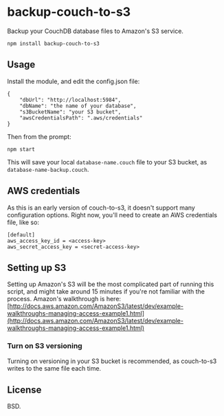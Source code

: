 backup-couch-to-s3
===========
Backup your CouchDB database files to Amazon's S3 service.

    npm install backup-couch-to-s3

Usage
-----------
Install the module, and edit the config.json file:

    {
	    "dbUrl": "http://localhost:5984",
	    "dbName": "the name of your database",
	    "s3BucketName": "your S3 bucket",
	    "awsCredentialsPath": ".aws/credentials"
    }

Then from the prompt:

    npm start

This will save your local `database-name.couch` file to your S3 bucket, as `database-name-backup.couch`. 

AWS credentials
-------
As this is an early version of couch-to-s3, it doesn't support many configuration options. Right now, you'll need to create an AWS credentials file, like so:

    [default]
    aws_access_key_id = <access-key>
    aws_secret_access_key = <secret-access-key>

Setting up S3
--------
Setting up Amazon's S3 will be the most complicated part of running this script, and might take around 15 minutes if you're not familiar with the process. Amazon's walkthrough is here: [http://docs.aws.amazon.com/AmazonS3/latest/dev/example-walkthroughs-managing-access-example1.html](http://docs.aws.amazon.com/AmazonS3/latest/dev/example-walkthroughs-managing-access-example1.html)

### Turn on S3 versioning
Turning on versioning in your S3 bucket is recommended, as couch-to-s3 writes to the same file each time.

License
-------
BSD.